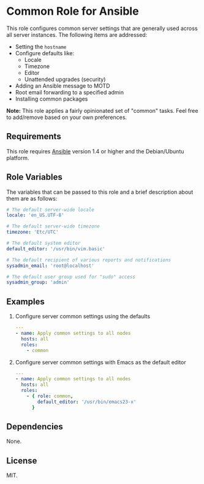 # Common Role for Ansible

This role configures common server settings that are generally used across all
server instances. The following items are addressed:

* Setting the `hostname`
* Configure defaults like:
  - Locale
  - Timezone
  - Editor
  - Unattended upgrades (security)
* Adding an Ansible message to MOTD
* Root email forwarding to a specified admin
* Installing common packages

__Note:__ This role applies a fairly opinionated set of "common" tasks. Feel free
to add/remove based on your own preferences.

## Requirements

This role requires [Ansible](http://www.ansibleworks.com/) version 1.4 or higher
and the Debian/Ubuntu platform.

## Role Variables

The variables that can be passed to this role and a brief description about
them are as follows:

```yaml
# The default server-wide locale
locale: 'en_US.UTF-8'

# The default server-wide timezone
timezone: 'Etc/UTC'

# The default system editor
default_editor: '/usr/bin/vim.basic'

# The default recipient of various reports and notifications
sysadmin_email: 'root@localhost'

# The default user group used for "sudo" access
sysadmin_group: 'admin'
```

## Examples

1. Configure server common settings using the defaults

    ```yaml
    ---
    - name: Apply common settings to all nodes
      hosts: all
      roles:
        - common
    ```

2. Configure server common settings with Emacs as the default editor

    ```yaml
    ---
    - name: Apply common settings to all nodes
      hosts: all
      roles:
        - { role: common,
            default_editor: '/usr/bin/emacs23-x'
          }
    ```

## Dependencies

None.

## License

MIT.
